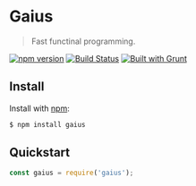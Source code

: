 # Gaius

> Fast functinal programming.

[![npm version](https://badge.fury.io/js/gaius.svg)](https://badge.fury.io/js/gaius)
[![Build Status](https://travis-ci.com/cotterell/gaius.svg?branch=main)](https://travis-ci.com/cotterell/gaius)
[![Built with Grunt](https://cdn.gruntjs.com/builtwith.svg)](https://gruntjs.com/)

## Install

Install with [npm](https://www.npmjs.com/):

```sh
$ npm install gaius
```

## Quickstart

```js
const gaius = require('gaius');
```

